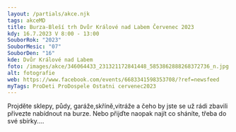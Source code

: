 ```yaml
---
layout: /partials/akce.njk
tags: akceMD
title: Burza-Bleší trh Dvůr Králové nad Labem Červenec 2023
kdy: 16.7.2023 V 8:00 - 13:00
SouborRok: "2023"
SouborMesic: "07"
SouborDen: "16"
kde: Dvůr Králové nad Labem
foto: /images/akce/346064433_231321172841448_5853862888268372736_n.jpg
alt: fotografie
web: https://www.facebook.com/events/6683341598353708/?ref=newsfeed
myTags: ProDeti ProDospele Ostatni cervenec2023
---
```

<!--StartFragment-->

Projděte sklepy, půdy, garáže,skříně,vitráže a čeho by jste se už rádi zbavili přivezte nabídnout na burze. Nebo přijďte naopak najít co sháníte, třeba do své sbírky....

<!--EndFragment-->
